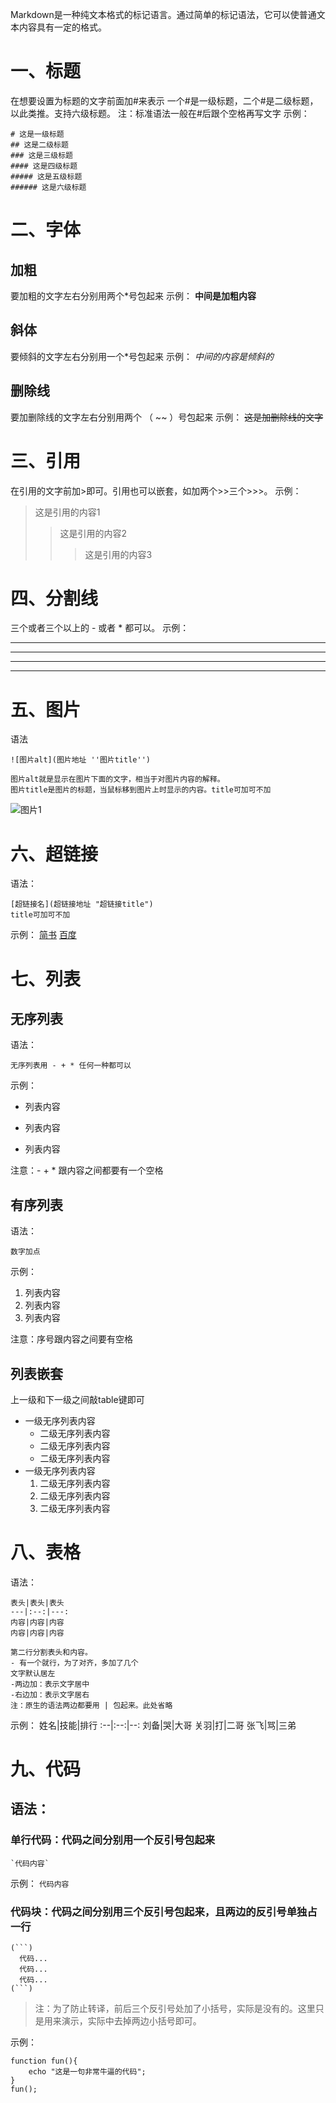 Markdown是一种纯文本格式的标记语言。通过简单的标记语法，它可以使普通文本内容具有一定的格式。

# 一、标题
在想要设置为标题的文字前面加#来表示
一个#是一级标题，二个#是二级标题，以此类推。支持六级标题。
注：标准语法一般在#后跟个空格再写文字
示例：
```
# 这是一级标题
## 这是二级标题
### 这是三级标题
#### 这是四级标题
##### 这是五级标题
###### 这是六级标题
```
# 二、字体
## 加粗
要加粗的文字左右分别用两个*号包起来
示例：
**中间是加粗内容** 
## 斜体
要倾斜的文字左右分别用一个*号包起来
示例：
*中间的内容是倾斜的* 
## 删除线
要加删除线的文字左右分别用两个 （ ~~ ）号包起来
示例：
~~这是加删除线的文字~~
# 三、引用
在引用的文字前加>即可。引用也可以嵌套，如加两个>>三个>>>。
示例：
>这是引用的内容1
>>这是引用的内容2
>>
>>>这是引用的内容3
# 四、分割线
三个或者三个以上的 - 或者 * 都可以。
示例：

---
----
***
*****

# 五、图片
语法
```
![图片alt](图片地址 ''图片title'')

图片alt就是显示在图片下面的文字，相当于对图片内容的解释。
图片title是图片的标题，当鼠标移到图片上时显示的内容。title可加可不加
```
![图片1](https://gimg2.baidu.com/image_search/src=http%3A%2F%2Fn.sinaimg.cn%2Fsinacn01%2F259%2Fw640h419%2F20181110%2F3bac-hnstwwp8973434.jpg&refer=http%3A%2F%2Fn.sinaimg.cn&app=2002&size=f9999,10000&q=a80&n=0&g=0n&fmt=jpeg?sec=1623914397&t=ca19fbfd62f7244802bd08b3f3b08405 "史蒂芬库里")

# 六、超链接

语法：
```
[超链接名](超链接地址 "超链接title")
title可加可不加
```
示例：
[简书](http://jianshu.com)
[百度](http://baidu.com)

# 七、列表
## 无序列表
语法：
```
无序列表用 - + * 任何一种都可以
```
示例：
- 列表内容
+ 列表内容
* 列表内容

注意：- + * 跟内容之间都要有一个空格
## 有序列表
语法：
```
数字加点
```
示例：
1. 列表内容
2. 列表内容
3. 列表内容

注意：序号跟内容之间要有空格
## 列表嵌套
上一级和下一级之间敲table键即可
- 一级无序列表内容
	- 二级无序列表内容
	- 二级无序列表内容
	- 二级无序列表内容
- 一级无序列表内容
	1. 二级无序列表内容
	2. 二级无序列表内容
	3. 二级无序列表内容
# 八、表格
语法：
```
表头|表头|表头
---|:--:|---:
内容|内容|内容
内容|内容|内容

第二行分割表头和内容。
- 有一个就行，为了对齐，多加了几个
文字默认居左
-两边加：表示文字居中
-右边加：表示文字居右
注：原生的语法两边都要用 | 包起来。此处省略
```
示例：
姓名|技能|排行
:--|:--:|--:
刘备|哭|大哥
关羽|打|二哥
张飞|骂|三弟

# 九、代码
## 语法：

### 单行代码：代码之间分别用一个反引号包起来

```
`代码内容`
```
示例：
`代码内容`

### 代码块：代码之间分别用三个反引号包起来，且两边的反引号单独占一行
```
(```)
  代码...
  代码...
  代码...
(```)
```
>注：为了防止转译，前后三个反引号处加了小括号，实际是没有的。这里只是用来演示，实际中去掉两边小括号即可。

示例：
```
function fun(){
    echo "这是一句非常牛逼的代码";
}
fun();
```





























